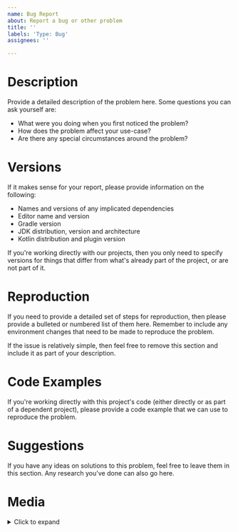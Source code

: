 ```yaml
---
name: Bug Report
about: Report a bug or other problem
title: ''
labels: 'Type: Bug'
assignees: ''

---
```


<!--
Hello, and thanks for submitting a bug report! To help us address this issue
quickly, please take the time to fill out this issue template to the best of
your ability, and please provide as much information as possible!

When you're done, feel free to remove these comments if you like. All
of the following sections are optional, aside from the first one - remove 
any that don't apply.

Additionally, please remember that GitHub issues are not the place to disclose
a security issue. Instead, please contact a member of our admin team directly
on Discord, or use GitHub's built in security disclosure procedure.
-->

# Description

Provide a detailed description of the problem here. Some questions you can 
ask yourself are:

* What were you doing when you first noticed the problem?
* How does the problem affect your use-case?
* Are there any special circumstances around the problem?

# Versions

If it makes sense for your report, please provide information on the following:

* Names and versions of any implicated dependencies
* Editor name and version
* Gradle version
* JDK distribution, version and architecture
* Kotlin distribution and plugin version

If you're working directly with our projects, then you only need to specify versions
for things that differ from what's already part of the project, or are not part of it.

# Reproduction

If you need to provide a detailed set of steps for reproduction, then please provide a
bulleted or numbered list of them here. Remember to include any environment changes that
need to be made to reproduce the problem.

If the issue is relatively simple, then feel free to remove this section and include it 
as part of your description.

# Code Examples

If you're working directly with this project's code (either directly or as part of a 
dependent project), please provide a code example that we can use to reproduce the problem.

# Suggestions

If you have any ideas on solutions to this problem, feel free to leave them in this section.
Any research you've done can also go here.

# Media

<details>
    <summary>Click to expand</summary>

    If you have any screenshots, videos, or other relevant media, please insert it here - at
    the bottom of the issue. We also prefer that you place all media within this `details`
    object, for the sake of ease of navigation.
</details>
